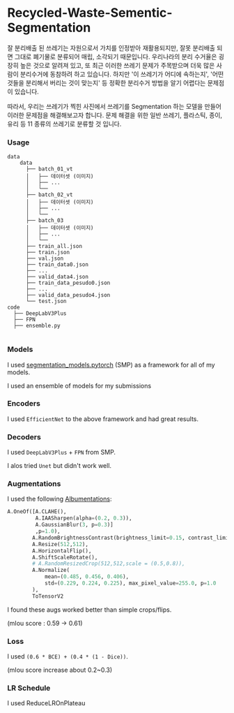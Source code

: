 # Recycled-Waste-Sementic-Segmentation

잘 분리배출 된 쓰레기는 자원으로서 가치를 인정받아 재활용되지만, 잘못 분리배출 되면 그대로 폐기물로 분류되어 매립, 소각되기 때문입니다. 우리나라의 분리 수거율은 굉장히 높은 것으로 알려져 있고, 또 최근 이러한 쓰레기 문제가 주목받으며 더욱 많은 사람이 분리수거에 동참하려 하고 있습니다. 하지만 '이 쓰레기가 어디에 속하는지', '어떤 것들을 분리해서 버리는 것이 맞는지' 등 정확한 분리수거 방법을 알기 어렵다는 문제점이 있습니다.

따라서, 우리는 쓰레기가 찍힌 사진에서 쓰레기를 Segmentation 하는 모델을 만들어 이러한 문제점을 해결해보고자 합니다. 문제 해결을 위한 일반 쓰레기, 플라스틱, 종이, 유리 등 11 종류의 쓰레기로 분류할 것 입니다.

### Usage

```
data
    data
      ├── batch_01_vt
      │   ├── 데이터셋 (이미지)
      │   ├── ...
      │   └──
      ├── batch_02_vt
      │   ├── 데이터셋 (이미지)
      │   ├── ...
      │   └──
      ├── batch_03
      │   ├── 데이터셋 (이미지)
      │   ├── ...
      │   └──
      ├── train_all.json
      ├── train.json
      ├── val.json
      ├── train_data0.json
      ├── ...
      ├── valid_data4.json
      ├── train_data_pesudo0.json
      ├── ...
      ├── valid_data_pesudo4.json
      └── test.json
code
  ├── DeepLabV3Plus
  ├── FPN
  ├── ensemble.py
 

```

### Models

I used [segmentation_models.pytorch](https://github.com/qubvel/segmentation_models.pytorch) (SMP) as a framework for all of my models. 

I used an ensemble of models for my submissions

### Encoders

I used `EfficientNet` to the above framework and had great results. 

### Decoders

I used  `DeepLabV3Plus`  + `FPN` from SMP. 

I alos tried  `Unet` but didn't work well.

### Augmentations

I used the following [Albumentations](https://github.com/albu/albumentations):

```python
A.OneOf([A.CLAHE(),
         A.IAASharpen(alpha=(0.2, 0.3)),
         A.GaussianBlur(3, p=0.3)]
         ,p=1.0),
        A.RandomBrightnessContrast(brightness_limit=0.15, contrast_limit=0.2, p=0.5),
        A.Resize(512,512),
        A.HorizontalFlip(),
        A.ShiftScaleRotate(),
        # A.RandomResizedCrop(512,512,scale = (0.5,0.8)),
        A.Normalize(
            mean=(0.485, 0.456, 0.406),
            std=(0.229, 0.224, 0.225), max_pixel_value=255.0, p=1.0
        ),
        ToTensorV2
```

I found these augs worked better than simple crops/flips.

(mIou score : 0.59 → 0.61)

### Loss

I used `(0.6 * BCE) + (0.4 * (1 - Dice))`.

(mIou score increase about 0.2~0.3)

### LR Schedule

I used ReduceLROnPlateau